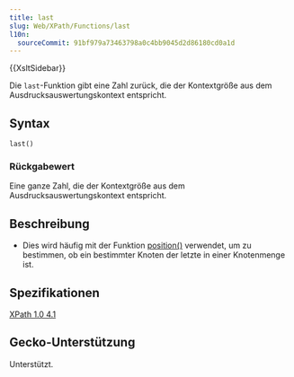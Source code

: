 ```yaml
---
title: last
slug: Web/XPath/Functions/last
l10n:
  sourceCommit: 91bf979a73463798a0c4bb9045d2d86180cd0a1d
---
```


{{XsltSidebar}}

Die `last`-Funktion gibt eine Zahl zurück, die der Kontextgröße aus dem Ausdrucksauswertungskontext entspricht.

## Syntax

```plain
last()
```

### Rückgabewert

Eine ganze Zahl, die der Kontextgröße aus dem Ausdrucksauswertungskontext entspricht.

## Beschreibung

- Dies wird häufig mit der Funktion [position()](/de/docs/Web/XPath/Functions/position) verwendet, um zu bestimmen, ob ein bestimmter Knoten der letzte in einer Knotenmenge ist.

## Spezifikationen

[XPath 1.0 4.1](https://www.w3.org/TR/1999/REC-xpath-19991116/#function-last)

## Gecko-Unterstützung

Unterstützt.
